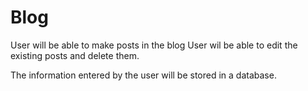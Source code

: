 # Blog
User will be able to make posts in the blog
User wil be able to edit the existing posts
and delete them.

The information entered by the user will be stored in a database.
